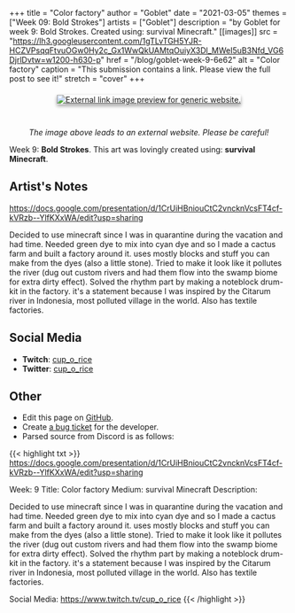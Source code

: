 +++
title =       "Color factory"
author =      "Goblet"
date =        "2021-03-05"
themes =      ["Week 09: Bold Strokes"]
artists =     ["Goblet"]
description = "by Goblet for week 9: Bold Strokes. Created using: survival Minecraft."
[[images]]
      src = "https://lh3.googleusercontent.com/1gTLvTGH5YJR-HCZVPsqqFtvuOGw0Hy2c_Gx1WwQkUAMtqOuiyX3Dl_MWeI5uB3Nfd_VG6DjrlDvtw=w1200-h630-p"
      href = "/blog/goblet-week-9-6e62"
      alt = "Color factory"
      caption = "This submission contains a link. Please view the full post to see it!"
      stretch = "cover"
+++

<div style="text-align: center; margin: 3em; margin-top: 1.5em;" ><a href="https://docs.google.com/presentation/d/1CrUiHBniouCtC2vncknVcsFT4cf-kVRzb--YlfKXxWA/edit?usp=sharing" target="_blank"><img src="https://lh3.googleusercontent.com/1gTLvTGH5YJR-HCZVPsqqFtvuOGw0Hy2c_Gx1WwQkUAMtqOuiyX3Dl_MWeI5uB3Nfd_VG6DjrlDvtw=w1200-h630-p" alt="External link image preview for generic website." style="box-shadow: 0 3px 6px rgb(0 0 0 / 16%), 0 3px 6px rgb(0 0 0 / 23%);"/></a></div><p style="text-align: center"><i>The image above leads to an external website. Please be careful!</i></p>

Week 9: **Bold Strokes**. This art was lovingly created using: **survival Minecraft**.

## Artist's Notes

https://docs.google.com/presentation/d/1CrUiHBniouCtC2vncknVcsFT4cf-kVRzb--YlfKXxWA/edit?usp=sharing



Decided to use minecraft since I was in quarantine during the vacation and had time. Needed green dye to mix into cyan dye and so I made a cactus farm and built a factory around it. uses mostly blocks and stuff you can make from the dyes (also a little stone). Tried to make it look like it pollutes the river (dug out custom rivers and had them flow into the swamp biome for extra dirty effect). Solved the rhythm part by making a noteblock drum-kit in the factory. 
it's a statement because I was inspired by the Citarum river in Indonesia, most polluted village in the world. Also has textile factories.

## Social Media

- **Twitch**: <a href='https://twitch.tv/cup_o_rice' target='_blank'>cup_o_rice</a>
- **Twitter**: <a href='https://twitter.com/cup_o_rice' target='_blank'>cup_o_rice</a>

## Other

- Edit this page on [GitHub](https://github.com/teaminkling/web-refresh/edit/main/content/blog/goblet-week-9-6e62.md).
- Create [a bug ticket](https://github.com/teaminkling/web-refresh/issues/new?assignees=&labels=bug&template=problem-report.md&title=) for the developer.
- Parsed source from Discord is as follows:

{{< highlight txt >}}
https://docs.google.com/presentation/d/1CrUiHBniouCtC2vncknVcsFT4cf-kVRzb--YlfKXxWA/edit?usp=sharing

Week: 9
Title: Color factory 
Medium: survival Minecraft
Description: 

Decided to use minecraft since I was in quarantine during the vacation and had time. Needed green dye to mix into cyan dye and so I made a cactus farm and built a factory around it. uses mostly blocks and stuff you can make from the dyes (also a little stone). Tried to make it look like it pollutes the river (dug out custom rivers and had them flow into the swamp biome for extra dirty effect). Solved the rhythm part by making a noteblock drum-kit in the factory. 
it's a statement because I was inspired by the Citarum river in Indonesia, most polluted village in the world. Also has textile factories. 

Social Media: 
https://www.twitch.tv/cup_o_rice
{{< /highlight >}}